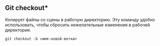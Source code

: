 ## Git checkout*

Копирует файлы со сцены в рабочую директорию. Эту команду удобно использовать, чтобы сбросить нежелательные изменения в рабочей директории.

```bash=
git checkout -b <имя-новой-ветки>
```
